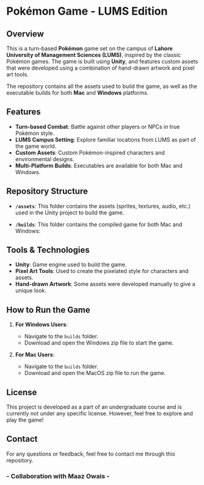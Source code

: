 # Pokémon Game - LUMS Edition

## Overview

This is a turn-based **Pokémon** game set on the campus of **Lahore University of Management Sciences (LUMS)**, inspired by the classic Pokémon games. The game is built using **Unity**, and features custom assets that were developed using a combination of hand-drawn artwork and pixel art tools.

The repository contains all the assets used to build the game, as well as the executable builds for both **Mac** and **Windows** platforms.

## Features
- **Turn-based Combat**: Battle against other players or NPCs in true Pokémon style.
- **LUMS Campus Setting**: Explore familiar locations from LUMS as part of the game world.
- **Custom Assets**: Custom Pokémon-inspired characters and environmental designs.
- **Multi-Platform Builds**: Executables are available for both Mac and Windows.

## Repository Structure

- **`/assets`**: This folder contains the assets (sprites, textures, audio, etc.) used in the Unity project to build the game.
  
- **`/builds`**: This folder contains the compiled game for both Mac and Windows:

## Tools & Technologies
- **Unity**: Game engine used to build the game.
- **Pixel Art Tools**: Used to create the pixelated style for characters and assets.
- **Hand-drawn Artwork**: Some assets were developed manually to give a unique look.

## How to Run the Game
1. **For Windows Users**: 
   - Navigate to the `builds` folder.
   - Download and open the Windows zip file to start the game.
  
2. **For Mac Users**:
   - Navigate to the `builds` folder.
   - Download and open the MacOS zip file to run the game.

## License
This project is developed as a part of an undergraduate course and is currently not under any specific license. However, feel free to explore and play the game!

## Contact
For any questions or feedback, feel free to contact me through this repository.

### - Collaboration with Maaz Owais - 
